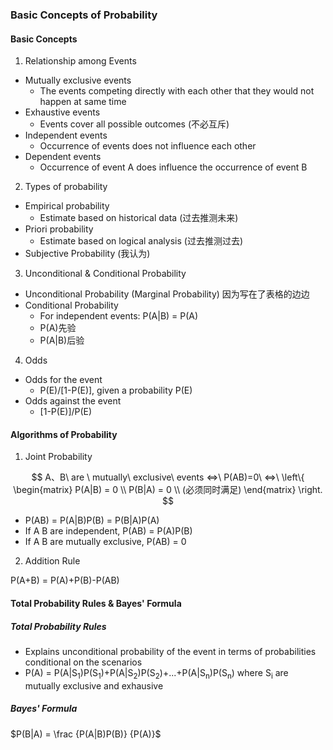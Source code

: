 ### Basic Concepts of Probability

#### Basic Concepts

1. Relationship among Events

* Mutually exclusive events
  * The events competing directly with each other that they would not happen at same time
* Exhaustive events
  * Events cover all possible outcomes (不必互斥)
* Independent events
  * Occurrence of events does not influence each other
* Dependent events
  * Occurrence of event A does influence the occurrence of event B

2. Types of probability

* Empirical probability
  * Estimate based on historical data (过去推测未来)
* Priori probability
  * Estimate based on logical analysis (过去推测过去)
* Subjective Probability (我认为)

3. Unconditional & Conditional Probability

* Unconditional Probability (Marginal Probability) 因为写在了表格的边边
* Conditional Probability
  * For independent events: P(A|B) = P(A)
  * P(A)先验
  * P(A|B)后验

4. Odds

* Odds for the event 
  * P(E)/[1-P(E)], given a probability P(E)
* Odds against the event
  * [1-P(E)]/P(E)

#### Algorithms of Probability

1. Joint Probability

$$
A、B\ are \ mutually\ exclusive\ events <=>\ P(AB)=0\ <=>\ 
\left\{
\begin{matrix}
 P(A|B) = 0 \\
 P(B|A) = 0 \\
 (必须同时满足)
\end{matrix}
\right.
$$

* P(AB) = P(A|B)P(B) = P(B|A)P(A)
* If A B are independent, P(AB) = P(A)P(B)
* If A B are mutually exclusive, P(AB) = 0

2. Addition Rule

P(A+B) = P(A)+P(B)-P(AB)

#### Total Probability Rules & Bayes' Formula

##### Total Probability Rules

* Explains unconditional probability of the event in terms of probabilities conditional on the scenarios
* P(A) = P(A|S<sub>1</sub>)P(S<sub>1</sub>)+P(A|S<sub>2</sub>)P(S<sub>2</sub>)+...+P(A|S<sub>n</sub>)P(S<sub>n</sub>) where S<sub>i</sub> are mutually exclusive and exhausive

##### Bayes' Formula

$P(B|A) = \frac {P(A|B)P(B)} {P(A)}$